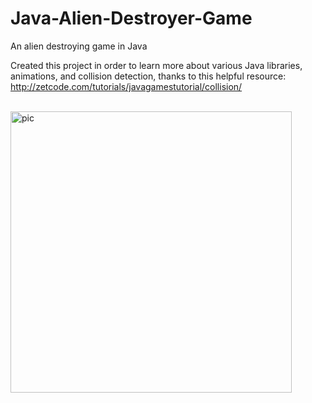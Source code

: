 # Java-Alien-Destroyer-Game
An alien destroying game in Java

Created this project in order to learn more about various Java libraries, animations, and collision detection, thanks to this helpful resource: http://zetcode.com/tutorials/javagamestutorial/collision/

<br>


<img src="http://zetcode.com/img/gfx/javagames/collision.png" alt="pic" height="450" width="450">
